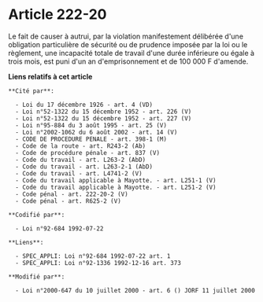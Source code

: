 # Article 222-20

Le fait de causer à autrui, par la violation manifestement délibérée d'une obligation particulière de sécurité ou de prudence
imposée par la loi ou le règlement, une incapacité totale de travail d'une durée inférieure ou égale à trois mois, est puni
d'un an d'emprisonnement et de 100 000 F d'amende.

**Liens relatifs à cet article**

	**Cité par**:

	  - Loi du 17 décembre 1926 - art. 4 (VD)
	  - Loi n°52-1322 du 15 décembre 1952 - art. 226 (V)
	  - Loi n°52-1322 du 15 décembre 1952 - art. 227 (V)
	  - Loi n°95-884 du 3 août 1995 - art. 25 (V)
	  - Loi n°2002-1062 du 6 août 2002 - art. 14 (V)
	  - CODE DE PROCEDURE PENALE - art. 398-1 (M)
	  - Code de la route - art. R243-2 (Ab)
	  - Code de procédure pénale - art. 837 (V)
	  - Code du travail - art. L263-2 (AbD)
	  - Code du travail - art. L263-2-1 (AbD)
	  - Code du travail - art. L4741-2 (V)
	  - Code du travail applicable à Mayotte. - art. L251-1 (V)
	  - Code du travail applicable à Mayotte. - art. L251-2 (V)
	  - Code pénal - art. 222-20-2 (V)
	  - Code pénal - art. R625-2 (V)

	**Codifié par**:

	  - Loi n°92-684 1992-07-22

	**Liens**:

	  - SPEC_APPLI: Loi n°92-684 1992-07-22 art. 1
	  - SPEC_APPLI: Loi n°92-1336 1992-12-16 art. 373

	**Modifié par**:

	  - Loi n°2000-647 du 10 juillet 2000 - art. 6 () JORF 11 juillet 2000
